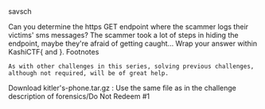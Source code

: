 savsch

Can you determine the https GET endpoint where the scammer logs their victims' sms messages? The scammer took a lot of steps in hiding the endpoint, maybe they're afraid of getting caught... Wrap your answer within KashiCTF{ and }.
Footnotes

    As with other challenges in this series, solving previous challenges, although not required, will be of great help.

Download kitler's-phone.tar.gz : Use the same file as in the challenge description of forensics/Do Not Redeem #1
